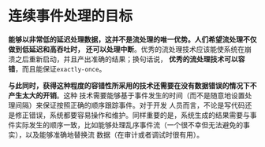 连续事件处理的目标
================================================================================
**能够以非常低的延迟处理数据，这并不是流处理的唯一优势。人们希望流处理不仅做到低延迟和高吞吐时，
还可以处理中断**。优秀的流处理技术应该能使系统在崩溃之后重新启动，并且产出准确的结果；换句话说，
**优秀的流处理技术可以容错**，而且能保证`exactly-once`。

**与此同时，获得这种程度的容错性所采用的技术还需要在没有数据错误的情况下不产生太大的开销**。这种
技术需要能够基于事件发生的时间（而不是随意地设置处理间隔）来保证按照正确的顺序跟踪事件。对于开发
人员而言，不论是写代码还是修正错误，系统都要容易操作和维护。同样重要的是，系统生成的结果需要与事
件实际发生的顺序一致，比如能够处理乱序事件流（一个很不幸但无法避免的事实），以及能够准确地替换流
数据（在审计或者调试时很有用）。
